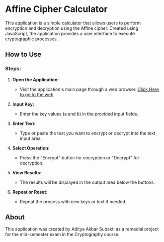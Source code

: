 # Affine Cipher Calculator

This application is a simple calculator that allows users to perform encryption and decryption using the Affine cipher. Created using JavaScript, the application provides a user interface to execute cryptographic processes.

## How to Use

### Steps:

1. **Open the Application:**
   - Visit the application's main page through a web browser. [Click Here to go to the web](https://affine-cipher-calc.web.app/)

2. **Input Key:**
   - Enter the key values (a and b) in the provided input fields.

3. **Enter Text:**
   - Type or paste the text you want to encrypt or decrypt into the text input area.

4. **Select Operation:**
   - Press the "Encrypt" button for encryption or "Decrypt" for decryption.

5. **View Results:**
   - The results will be displayed in the output area below the buttons.

6. **Repeat or Reset:**
   - Repeat the process with new keys or text if needed.


## About

This application was created by Aditya Akbar Subakti as a remedial project for the mid-semester exam in the Cryptography course.

